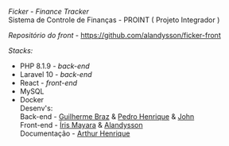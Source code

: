 _Ficker - Finance Tracker_
<br>
Sistema de Controle de Finanças - PROINT ( Projeto Integrador )

_Repositório do front_ - https://github.com/alandysson/ficker-front

_Stacks:_

- PHP 8.1.9 - _back-end_
- Laravel 10 - _back-end_
- React - _front-end_
- MySQL
- Docker
  <br>
  Desenv's:
  <br>
  Back-end - <a href="https://github.com/Gbzzz">Guilherme Braz</a> & <a href="https://github.com/PHPdro">Pedro Henrique</a> & <a href="https://github.com/Johnviti">John</a>
  <br>
  Front-end - <a href="https://github.com/irismayara">Íris Mayara</a> & <a href="https://github.com/alandysson">Alandysson</a>
  <br>
  Documentação - <a href="https://github.com/Arthur-4">Arthur Henrique</a>
